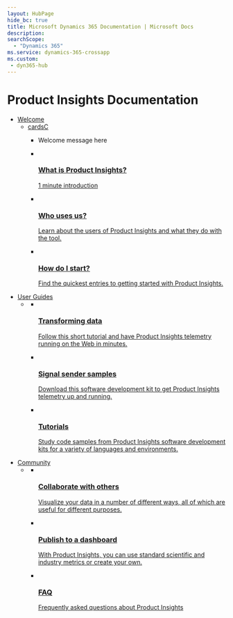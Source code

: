 ```yaml
---
layout: HubPage
hide_bc: true
title: Microsoft Dynamics 365 Documentation | Microsoft Docs
description: 
searchScope:
  - "Dynamics 365"
ms.service: dynamics-365-crossapp
ms.custom:
 - dyn365-hub
---
```

<div id="main" class="v2">
<div class="container">
    <h1>Product Insights Documentation</h1>
    <ul class="pivots">
        <li>
            <a href="#users">Welcome</a>
            <ul id="users">
                <li>
					<a href="#users-section">cardsC</a>
					<ul id="users-section" class="cardsC">
						<li>
							<div class="container intro">
								<p>Welcome message here</p>
							</div>
						</li>
						<li>
							<a href="developers/quick-starts/what-is.md">
								<div class="cardSize">
									<div class="cardPadding">
										<div class="card">
											<div class="cardImageOuter">
												<div class="cardImage bgdAccent1">
													<img src="https://docs.microsoft.com/media/illustrations/bcs-user-management-add-customer-1.svg" alt="" data-linktype="external">
												</div>
											</div>
											<div class="cardText">
												<h3>What is Product Insights?</h3>
												<p>1 minute introduction</p>
											</div>
										</div>
									</div>
								</div>
							</a>
						</li>
						<li>
							<a href="developers/quick-starts/who-uses.md">
								<div class="cardSize">
									<div class="cardPadding">
										<div class="card">
											<div class="cardImageOuter">
												<div class="cardImage bgdAccent1">
													<img src="https://docs.microsoft.com/media/illustrations/virtualization-hperv-server-community.svg" alt="" data-linktype="external">
												</div>
											</div>
											<div class="cardText">
												<h3>Who uses us?</h3>
												<p>Learn about the users of Product Insights and what they do with the tool.</p>
											</div>
										</div>
									</div>
								</div>
							</a>
						</li>
						<li>
							<a href="developers/quick-starts/how-start.md">
								<div class="cardSize">
									<div class="cardPadding">
										<div class="card">
											<div class="cardImageOuter">
												<div class="cardImage bgdAccent1">
													<img src="https://docs.microsoft.com/media/illustrations/dynamics-training.svg" alt="" data-linktype="external">
												</div>
											</div>
											<div class="cardText">
												<h3>How do I start?</h3>
												<p>Find the quickest entries to getting started with Product Insights.</p>
											</div>
										</div>
									</div>
								</div>
							</a>
						</li>
					</ul>
                </li>
            </ul>
        </li>
        <li>
            <a href="#developers">User Guides</a>
            <ul id="developers">
                <li>
                    <a href="#dev-section"></a>
                    <ul id="dev-section" class="cardsC">
                        <li>
							<a href="developers/downloads/tutorials/web.md">
								<div class="cardSize">
									<div class="cardPadding">
										<div class="card">

<div class="cardImageOuter"><div class="cardImage bgdAccent1">
<img src="https://docs.microsoft.com/media/illustrations/team-services-agile-track.svg" alt="" data-linktype="external"></div></div>
											<div class="cardText">
												<h3>Transforming data</h3>
												<p>Follow this short tutorial and have Product Insights telemetry running on the Web in minutes.</p>
											</div>
										</div>
									</div>
								</div>
							</a>
                        </li>
                        <li>
							<a href="developers/downloads/downloads.md">
								<div class="cardSize">
									<div class="cardPadding">
										<div class="card">
<div class="cardImageOuter"><div class="cardImage bgdAccent1">
<img src="https://docs.microsoft.com/media/illustrations/nuget-tools-reference_2.svg" alt="" data-linktype="external"></div></div>
											<div class="cardText">
												<h3>Signal sender samples</h3>
												<p>Download this software development kit to get Product Insights telemetry up and running.</p>
											</div>
										</div>
									</div>
								</div>
							</a>							
                        </li>
                        <li>
							<a href="developers/downloads/sdk-samples.md">
								<div class="cardSize">
									<div class="cardPadding">
										<div class="card">
<div class="cardImageOuter"><div class="cardImage bgdAccent1">
<img src="https://docs.microsoft.com/media/illustrations/ms365enterprise-partner-resource-training-1.svg" alt="" data-linktype="external"></div></div>
											<div class="cardText">
												<h3>Tutorials</h3>
												<p>Study code samples from Product Insights software development kits for a variety of languages and environments.</p>
											</div>
										</div>
									</div>
								</div>
							</a>							
                        </li>
                    </ul>
                </li>			
            </ul>
        </li>
        <li>
            <a href="#managers">Community</a>
            <ul id="managers">
                <li>
                    <a href="#man-section"></a>
                    <ul id="man-section" class="cardsC">
                        <li>
							<a href="developers/quick-starts/1_view.md">
								<div class="cardSize">
									<div class="cardPadding">
										<div class="card">
<div class="cardImageOuter"><div class="cardImage bgdAccent1">
<img src="https://docs.microsoft.com/media/illustrations/virtualization-hperv-server-community.svg" alt="" data-linktype="external"></div></div>
											<div class="cardText">
												<h3>Collaborate with others</h3>
												<p>Visualize your data in a number of different ways, all of which are useful for different purposes.</p>
											</div>
										</div>
									</div>
								</div>
							</a>
                        </li>
                        <li>
							<a href="developers/quick-starts/2_create.md">
								<div class="cardSize">
									<div class="cardPadding">
										<div class="card">
<div class="cardImageOuter"><div class="cardImage bgdAccent1">
<img src="https://docs.microsoft.com/media/illustrations/system-center-virtual-machine.svg" alt="" data-linktype="external"></div></div>
											<div class="cardText">
												<h3>Publish to a dashboard</h3>
												<p>With Product Insights, you can use standard scientific and industry metrics or create your own.</p>
											</div>
										</div>
									</div>
								</div>
							</a>							
                        </li>
                        <li>
							<a href="developers/faq">
								<div class="cardSize">
									<div class="cardPadding">
										<div class="card">
<div class="cardImageOuter"><div class="cardImage bgdAccent1">
<img src="https://docs.microsoft.com/media/illustrations/bcs-partner-advanced-management-faq-2.svg" alt="" data-linktype="external"></div></div>
											<div class="cardText">
												<h3>FAQ</h3>
												<p>Frequently asked questions about Product Insights</p>
											</div>
										</div>
									</div>
								</div>
							</a>							
                        </li>
                    </ul>
                </li>			
            </ul>
        </li>		
    </ul>
</div>
